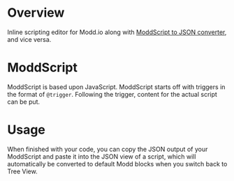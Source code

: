 # Overview

Inline scripting editor for Modd.io along with [ModdScript to JSON converter](https://moddio.github.io/script-editor/iframe.html?args=&id=textscripteditormultiline--editor&viewMode=story), and vice versa.

# ModdScript

ModdScript is based upon JavaScript. ModdScript starts off with triggers in the format of `@trigger`. Following the trigger, content for the actual script can be put.

# Usage

When finished with your code, you can copy the JSON output of your ModdScript and paste it into the JSON view of a script, which will automatically be converted to default Modd blocks when you switch back to Tree View.
